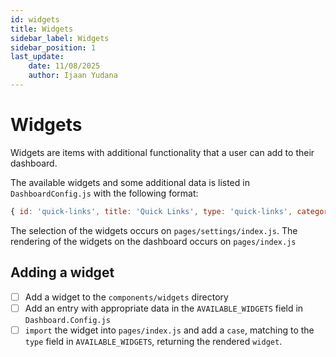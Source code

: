 ```yaml
---
id: widgets
title: Widgets
sidebar_label: Widgets
sidebar_position: 1
last_update:
    date: 11/08/2025
    author: Ijaan Yudana
---
```


# Widgets

Widgets are items with additional functionality that a user can add to their dashboard. 

The available widgets and some additional data is listed in `DashboardConfig.js` with the following format:

```js
{ id: 'quick-links', title: 'Quick Links', type: 'quick-links', category: 'Links', enabled: 'true' },
```

The selection of the widgets occurs on `pages/settings/index.js`. The rendering of the widgets on the dashboard occurs on `pages/index.js`

## Adding a widget

- [ ] Add a widget to the `components/widgets` directory
- [ ] Add an entry with appropriate data in the `AVAILABLE_WIDGETS` field in `Dashboard.Config.js`
- [ ] `import` the widget into `pages/index.js` and add a `case`, matching to the `type` field in `AVAILABLE_WIDGETS`, returning the rendered `widget`.
